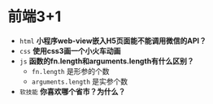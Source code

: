 # 前端3+1
- `html` **小程序web-view嵌入H5页面能不能调用微信的API？**
- `css` **使用css3画一个小火车动画**
- `js` **函数的fn.length和arguments.length有什么区别？**
  -  `fn.length` 是形参的个数
  - `arguments.length` 是实参个数
- `软技能` **你喜欢哪个省市？为什么？**

